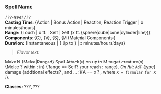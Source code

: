 ### Spell Name  
*???-level ???*  
**Casting Time:** {Action | Bonus Action | Reaction; Reaction Trigger | x minutes/hours}  
**Range:** {Touch | x ft. | Self | Self (x ft. {sphere|cube|cone|cylinder|line})}  
**Components:** {C}, {V}, {S}, {M (Material Components)}  
**Duration:** {Instantaneous | { Up to } | x minutes/hours/days}  

> *Flavor text.*

Make N {Melee|Ranged} Spell Attack(s) on up to M target creature(s) {Melee ? within : in} {Range == Self? your reach : range}. *On Hit:* `AdF` {type} damage {additional effects? , and ... :}{A == `X` ? , where `X = formular for X` :}.

**Classes:** ???, ???
